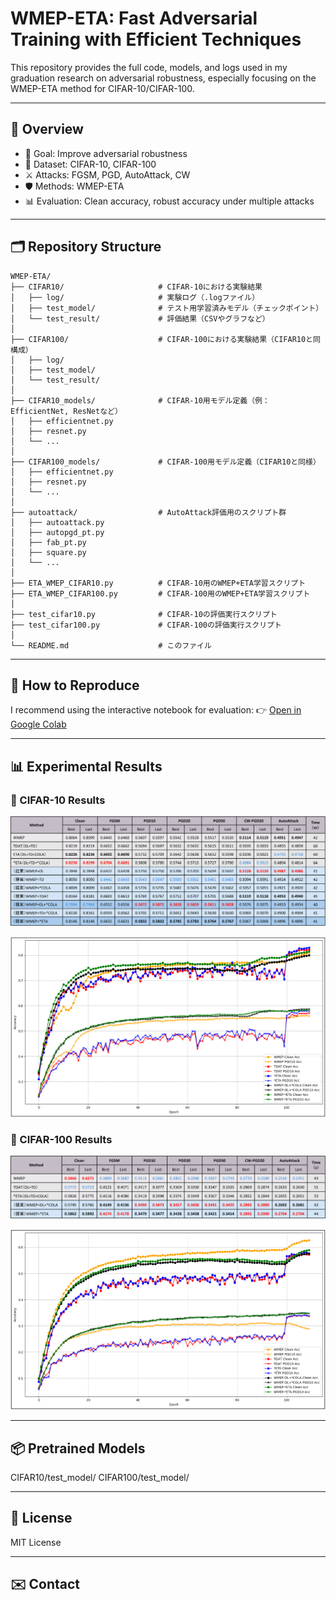 # WMEP-ETA: Fast Adversarial Training with Efficient Techniques

This repository provides the full code, models, and logs used in my graduation research on adversarial robustness, especially focusing on the WMEP-ETA method for CIFAR-10/CIFAR-100.

---

## 🧠 Overview

- 🎯 Goal: Improve adversarial robustness
- 🧪 Dataset: CIFAR-10, CIFAR-100
- ⚔️ Attacks: FGSM, PGD, AutoAttack, CW
- 🛡 Methods: WMEP-ETA
- 📊 Evaluation: Clean accuracy, robust accuracy under multiple attacks

---

## 🗂 Repository Structure
```
WMEP-ETA/
├── CIFAR10/                     # CIFAR-10における実験結果
│   ├── log/                     # 実験ログ（.logファイル）
│   ├── test_model/              # テスト用学習済みモデル（チェックポイント）
│   └── test_result/             # 評価結果（CSVやグラフなど）
│
├── CIFAR100/                    # CIFAR-100における実験結果（CIFAR10と同構成）
│   ├── log/
│   ├── test_model/
│   └── test_result/
│
├── CIFAR10_models/              # CIFAR-10用モデル定義（例：EfficientNet, ResNetなど）
│   ├── efficientnet.py
│   ├── resnet.py
│   └── ...
│
├── CIFAR100_models/             # CIFAR-100用モデル定義（CIFAR10と同様）
│   ├── efficientnet.py
│   ├── resnet.py
│   └── ...
│
├── autoattack/                  # AutoAttack評価用のスクリプト群
│   ├── autoattack.py
│   ├── autopgd_pt.py
│   ├── fab_pt.py
│   ├── square.py
│   └── ...
│
├── ETA_WMEP_CIFAR10.py          # CIFAR-10用のWMEP+ETA学習スクリプト
├── ETA_WMEP_CIFAR100.py         # CIFAR-100用のWMEP+ETA学習スクリプト
│
├── test_cifar10.py              # CIFAR-10の評価実行スクリプト
├── test_cifar100.py             # CIFAR-100の評価実行スクリプト
│
└── README.md                    # このファイル
```
---

## 🚀 How to Reproduce

I recommend using the interactive notebook for evaluation:
👉 [Open in Google Colab](https://colab.research.google.com/github/7i10/WMEP-ETA/blob/main/run.ipynb)

---

## 📊 Experimental Results

### 🔹 CIFAR-10 Results

![CIFAR-10 Table](./image/cifar10_results_table.png)

![CIFAR-10 Accuracy Curve](./image/cifar10_accuracy_curve.png)

### 🔹 CIFAR-100 Results

![CIFAR-100 Table](./image/cifar100_results_table.png)

![CIFAR-100 Accuracy Curve](./image/cifar100_accuracy_curve.png)

---

## 📦 Pretrained Models
CIFAR10/test_model/
CIFAR100/test_model/

---

## 📃 License
MIT License

---

## ✉️ Contact
